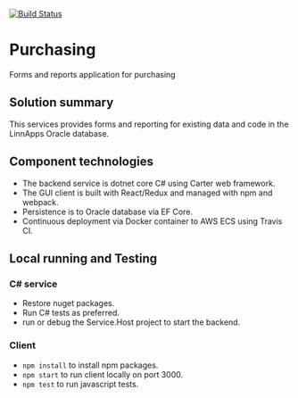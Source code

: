 [![Build Status](https://travis-ci.com/linn/purchasing.svg?token=tCfyrpfmKKcSxC72Y7mq&branch=master)](https://travis-ci.com/linn/purchasing)

# Purchasing

Forms and reports application for purchasing

## Solution summary
This services provides forms and reporting for existing data and code in the LinnApps Oracle database. 

## Component technologies
* The backend service is dotnet core C# using Carter web framework.
* The GUI client is built with React/Redux and managed with npm and webpack.
* Persistence is to Oracle database via EF Core.
* Continuous deployment via Docker container to AWS ECS using Travis CI.

## Local running and Testing
### C# service
* Restore nuget packages.  
* Run C# tests as preferred. 
* run or debug the Service.Host project to start the backend.
### Client
* `npm install` to install npm packages.
* `npm start` to run client locally on port 3000.
* `npm test` to run javascript tests.

